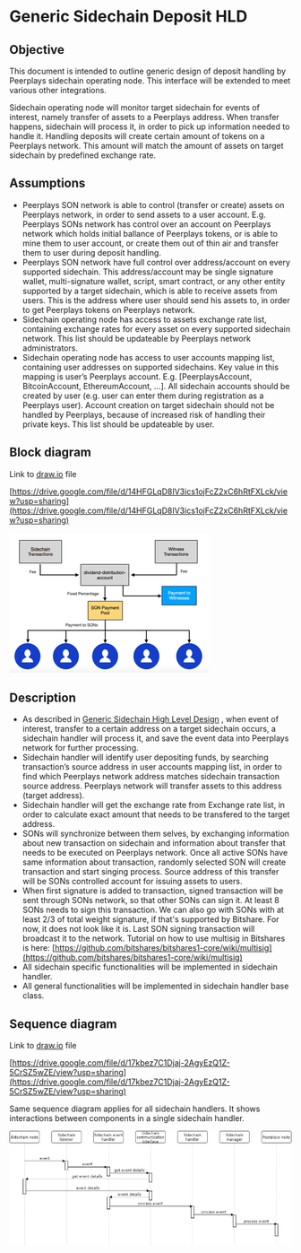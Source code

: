 # Generic Sidechain Deposit HLD

## Objective

This document is intended to outline generic design of deposit handling by Peerplays sidechain operating node. This interface will be extended to meet various other integrations.

Sidechain operating node will monitor target sidechain for events of interest, namely transfer of assets to a Peerplays address. When transfer happens, sidechain will process it, in order to pick up information needed to handle it. Handling deposits will create certain amount of tokens on a Peerplays network. This amount will match the amount of assets on target sidechain by predefined exchange rate.

## Assumptions

* Peerplays SON network is able to control \(transfer or create\) assets on Peerplays network, in order to send assets to a user account. E.g. Peerplays SONs network has control over an account on Peerplays network which holds initial ballance of Peerplays tokens, or is able to mine them to user account, or create them out of thin air and transfer them to user during deposit handling.
* Peerplays SON network have full control over address/account on every supported sidechain. This address/account may be single signature wallet, multi-signature wallet, script, smart contract, or any other entity supported by a target sidechain, which is able to receive assets from users. This is the address where user should send his assets to, in order to get Peerplays tokens on Peerplays network.
* Sidechain operating node has access to assets exchange rate list, containing exchange rates for every asset on every supported sidechain network. This list should be updateable by Peerplays network administrators.
* Sidechain operating node has access to user accounts mapping list, containing user addresses on supported sidechains. Key value in this mapping is user’s Peerplays account. E.g. \[PeerplaysAccount, BitcoinAccount, EthereumAccount, …\]. All sidechain accounts should be created by user \(e.g. user can enter them during registration as a Peerplays user\). Account creation on target sidechain should not be handled by Peerplays, because of increased risk of handling their private keys. This list should be updateable by user.

## Block diagram

Link to [draw.io](http://draw.io/) file

[https://drive.google.com/file/d/14HFGLqD8IV3ics1ojFcZ2xC6hRtFXLck/view?usp=sharing](https://drive.google.com/file/d/14HFGLqD8IV3ics1ojFcZ2xC6hRtFXLck/view?usp=sharing)

![C:\b9ea843ca417b74f820377d39d41b627](../../.gitbook/assets/0%20%281%29.png)

## Description

* As described in [Generic Sidechain High Level Design](file:///C:/wiki/spaces/PIX/pages/352026689/Generic+Sidechain+High+Level+Design) , when event of interest, transfer to a certain address on a target sidechain occurs, a sidechain handler will process it, and save the event data into Peerplays network for further processing.
* Sidechain handler will identify user depositing funds, by searching transaction’s source address in user accounts mapping list, in order to find which Peerplays network address matches sidechain transaction source address. Peerplays network will transfer assets to this address \(target address\).
* Sidechain handler will get the exchange rate from Exchange rate list, in order to calculate exact amount that needs to be transfered to the target address.
* SONs will synchronize between them selves, by exchanging information about new transaction on sidechain and information about transfer that needs to be executed on Peerplays network. Once all active SONs have same information about transaction, randomly selected SON will create transaction and start singing process. Source address of this transfer will be SONs controlled account for issuing assets to users.
* When first signature is added to transaction, signed transaction will be sent through SONs network, so that other SONs can sign it. At least 8 SONs needs to sign this transaction. We can also go with SONs with at least 2/3 of total weight signature, if that's supported by Bitshare. For now, it does not look like it is. Last SON signing transaction will broadcast it to the network. Tutorial on how to use multisig in Bitshares is here: [https://github.com/bitshares/bitshares1-core/wiki/multisig](https://github.com/bitshares/bitshares1-core/wiki/multisig)
* All sidechain specific functionalities will be implemented in sidechain handler.
* All general functionalities will be implemented in sidechain handler base class.

## Sequence diagram

Link to [draw.io](http://draw.io/) file

[https://drive.google.com/file/d/17kbez7C1Djaj-2AgyEzQ1Z-5CrSZ5wZE/view?usp=sharing](https://drive.google.com/file/d/17kbez7C1Djaj-2AgyEzQ1Z-5CrSZ5wZE/view?usp=sharing)

Same sequence diagram applies for all sidechain handlers. It shows interactions between components in a single sidechain handler.

![C:\48350f9028fed2e3a5f0d468eeb718fe](../../.gitbook/assets/1%20%285%29.png)


